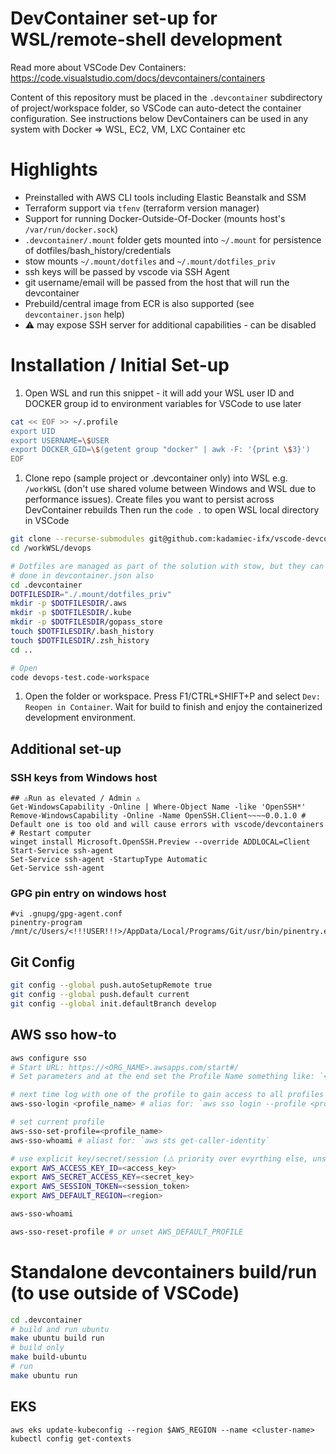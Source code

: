 # DevContainer set-up for WSL/remote-shell development
Read more about VSCode Dev Containers: https://code.visualstudio.com/docs/devcontainers/containers

Content of this repository must be placed in the `.devcontainer` subdirectory of project/workspace folder, so VSCode can auto-detect the container configuration. See instructions below
DevContainers can be used in any system with Docker => WSL, EC2, VM, LXC Container etc

# Highlights
* Preinstalled with AWS CLI tools including Elastic Beanstalk and SSM
* Terraform support via `tfenv` (terraform version manager)
* Support for running Docker-Outside-Of-Docker (mounts host's `/var/run/docker.sock`)
* `.devcontainer/.mount` folder gets mounted into `~/.mount` for persistence of dotfiles/bash_history/credentials 
* stow mounts `~/.mount/dotfiles` and `~/.mount/dotfiles_priv`
* ssh keys will be passed by vscode via SSH Agent
* git username/email will be passed from the host that will run the devcontainer
* Prebuild/central image from ECR is also supported (see `devcontainer.json` help)
* ⚠️ may expose SSH server for additional capabilities - can be disabled

# Installation / Initial Set-up
1. Open WSL and run this snippet - it will add your WSL user ID and DOCKER group id to environment variables for VSCode to use later
```bash
cat << EOF >> ~/.profile
export UID
export USERNAME=\$USER
export DOCKER_GID=\$(getent group "docker" | awk -F: '{print \$3}')
EOF
```
1. Clone repo (sample project or .devcontainer only) into WSL e.g. `/workWSL` (don't use shared volume between Windows and WSL due to performance issues).
Create files you want to persist across DevContainer rebuilds
Then run the `code .` to open WSL local directory in VSCode
```bash
git clone --recurse-submodules git@github.com:kadamiec-ifx/vscode-devcontainer.git /workWSL/devops
cd /workWSL/devops

# Dotfiles are managed as part of the solution with stow, but they can be also managed with VSCode settings
# done in devcontainer.json also
cd .devcontainer
DOTFILESDIR="./.mount/dotfiles_priv"
mkdir -p $DOTFILESDIR/.aws
mkdir -p $DOTFILESDIR/.kube
mkdir -p $DOTFILESDIR/gopass_store
touch $DOTFILESDIR/.bash_history
touch $DOTFILESDIR/.zsh_history
cd ..

# Open
code devops-test.code-workspace
```
1. Open the folder or workspace. Press F1/CTRL+SHIFT+P and select `Dev: Reopen in Container`. Wait for build to finish and enjoy the containerized development environment.

## Additional set-up
### SSH keys from Windows host
```
## ⚠️Run as elevated / Admin ⚠️
Get-WindowsCapability -Online | Where-Object Name -like 'OpenSSH*'
Remove-WindowsCapability -Online -Name OpenSSH.Client~~~~0.0.1.0 # Default one is too old and will cause errors with vscode/devcontainers
# Restart computer
winget install Microsoft.OpenSSH.Preview --override ADDLOCAL=Client
Start-Service ssh-agent
Set-Service ssh-agent -StartupType Automatic
Get-Service ssh-agent
```

### GPG pin entry on windows host
```
#vi .gnupg/gpg-agent.conf
pinentry-program /mnt/c/Users/<!!!USER!!!>/AppData/Local/Programs/Git/usr/bin/pinentry.exe
```


## Git Config
```bash
git config --global push.autoSetupRemote true
git config --global push.default current
git config --global init.defaultBranch develop
```
## AWS sso how-to
```bash
aws configure sso
# Start URL: https://<ORG_NAME>.awsapps.com/start#/
# Set parameters and at the end set the Profile Name something like: `<ORG_NAME>-<ACCOUNT_NAME>

# next time log with one of the profile to gain access to all profiles
aws-sso-login <profile_name> # alias for: `aws sso login --profile <profile_name>`

# set current profile
aws-sso-set-profile=<profile_name>
aws-sso-whoami # aliast for: `aws sts get-caller-identity`

# use explicit key/secret/session (⚠️ priority over evyrthing else, unset once done⚠️)
export AWS_ACCESS_KEY_ID=<access_key>
export AWS_SECRET_ACCESS_KEY=<secret_key>
export AWS_SESSION_TOKEN=<session_token>
export AWS_DEFAULT_REGION=<region>

aws-sso-whoami

aws-sso-reset-profile # or unset AWS_DEFAULT_PROFILE
```

# Standalone devcontainers build/run (to use outside of VSCode)
```bash
cd .devcontainer
# build and run ubuntu
make ubuntu build run
# build only
make build-ubuntu
# run
make ubuntu run
```

## EKS
```
aws eks update-kubeconfig --region $AWS_REGION --name <cluster-name>
kubectl config get-contexts
```

